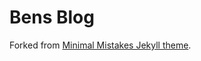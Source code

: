 # Bens Blog

Forked from [Minimal Mistakes Jekyll theme](https://github.com/mmistakes/minimal-mistakes).
